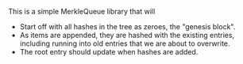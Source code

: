 This is a simple MerkleQueue library that will

- Start off with all hashes in the tree as zeroes, the "genesis block".
- As items are appended, they are hashed with the existing entries, including running into old entries that we are about to overwrite.
- The root entry should update when hashes are added.


